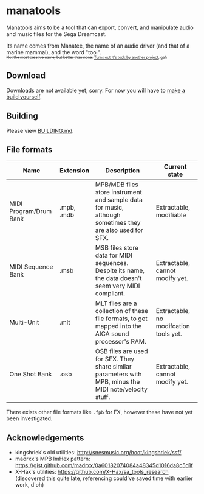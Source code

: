 # manatools

Manatools aims to be a tool that can export, convert, and manipulate audio and music files for the Sega Dreamcast.

Its name comes from Manatee, the name of an audio driver (and that of a marine mammal), and the word "tool".<br/>
<sub><sup><s>Not the most creative name, but better than none.</s> [Turns out it's took by another project](https://github.com/manatools), gah</sup></sub>

## Download

Downloads are not available yet, sorry. For now you will have to [make a build yourself](BUILDING.md).

## Building

Please view [BUILDING.md](BUILDING.md).

## File formats

<!--
	is there really no way to make a table cell span multiple lines in markdown source code? ugh
	maybe I shouldn't use a table for data this long
-->
| Name                   | Extension      | Description                                                                                                    | Current state                                             |
| ---------------------- | -------------- | -------------------------------------------------------------------------------------------------------------- | --------------------------------------------------------- |
| MIDI Program/Drum Bank | .mpb, .mdb     | MPB/MDB files store instrument and sample data for music, although sometimes they are also used for SFX.       | Extractable, modifiable                                   |
| MIDI Sequence Bank     | .msb           | MSB files store data for MIDI sequences. Despite its name, the data doesn't seem very MIDI compliant.          | Extractable, cannot modify yet.                           |
| Multi-Unit             | .mlt           | MLT files are a collection of these file formats, to get mapped into the AICA sound processor's RAM.           | Extractable, no modifcation tools yet.                    |
| One Shot Bank          | .osb           | OSB files are used for SFX. They share similar parameters with MPB, minus the MIDI note/velocity stuff.        | Extractable, cannot modify yet.                           |

There exists other file formats like `.fpb` for FX, however these have not yet been investigated.

## Acknowledgements

- kingshriek's old utilities: http://snesmusic.org/hoot/kingshriek/ssf/
- madrxx's MPB ImHex pattern: https://gist.github.com/madrxx/0a60182074084a48345d1016da8c5d1f
- X-Hax's utilities: https://github.com/X-Hax/sa_tools_research (discovered this quite late, referencing could've saved time with earlier work, d'oh)
